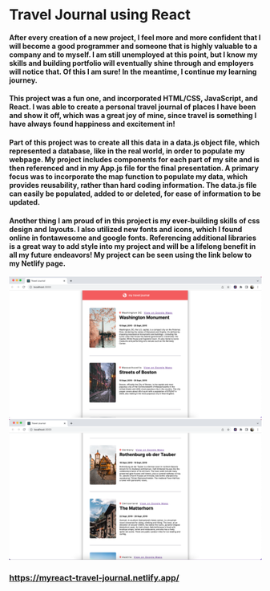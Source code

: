 # Travel Journal using React

#### After every creation of a new project, I feel more and more confident that I will become a good programmer and someone that is highly valuable to a company and to myself. I am still unemployed at this point, but I know my skills and building portfolio will eventually shine through and employers will notice that. Of this I am sure! In the meantime, I continue my learning journey.

#### This project was a fun one, and incorporated HTML/CSS, JavaScript, and React. I was able to create a personal travel journal of places I have been and show it off, which was a great joy of mine, since travel is something I have always found happiness and excitement in!

#### Part of this project was to create all this data in a data.js object file, which represented a database, like in the real world, in order to populate my webpage. My project includes components for each part of my site and is then referenced and in my App.js file for the final presentation. A primary focus was to incorporate the map function to populate my data, which provides reusability, rather than hard coding information. The data.js file can easily be populated, added to or deleted, for ease of information to be updated.

#### Another thing I am proud of in this project is my ever-building skills of css design and layouts. I also utilized new fonts and icons, which I found online in fontawesome and google fonts. Referencing additional libraries is a great way to add style into my project and will be a lifelong benefit in all my future endeavors! My project can be seen using the link below to my Netlify page.


<img src="public/images/ScreenShot1.png" width="600px" />

<img src="public/images/ScreenShot2.png" width="600px" />


### https://myreact-travel-journal.netlify.app/